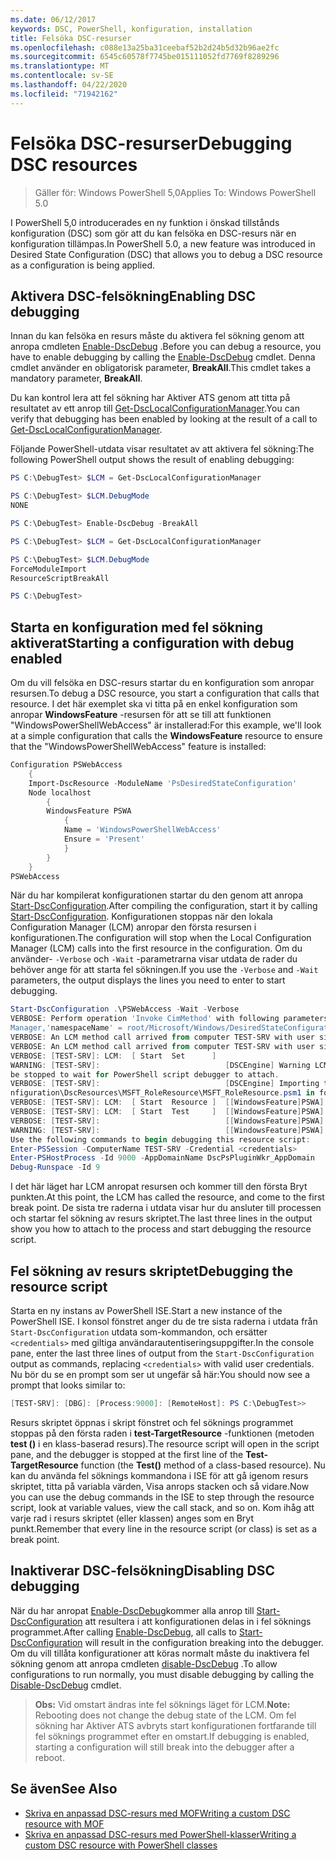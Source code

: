 ```yaml
---
ms.date: 06/12/2017
keywords: DSC, PowerShell, konfiguration, installation
title: Felsöka DSC-resurser
ms.openlocfilehash: c088e13a25ba31ceebaf52b2d24b5d32b96ae2fc
ms.sourcegitcommit: 6545c60578f7745be015111052fd7769f8289296
ms.translationtype: MT
ms.contentlocale: sv-SE
ms.lasthandoff: 04/22/2020
ms.locfileid: "71942162"
---
```

# <a name="debugging-dsc-resources"></a><span data-ttu-id="256f7-103">Felsöka DSC-resurser</span><span class="sxs-lookup"><span data-stu-id="256f7-103">Debugging DSC resources</span></span>

> <span data-ttu-id="256f7-104">Gäller för: Windows PowerShell 5,0</span><span class="sxs-lookup"><span data-stu-id="256f7-104">Applies To: Windows PowerShell 5.0</span></span>

<span data-ttu-id="256f7-105">I PowerShell 5,0 introducerades en ny funktion i önskad tillstånds konfiguration (DSC) som gör att du kan felsöka en DSC-resurs när en konfiguration tillämpas.</span><span class="sxs-lookup"><span data-stu-id="256f7-105">In PowerShell 5.0, a new feature was introduced in Desired State Configuration (DSC) that allows you to debug a DSC resource as a configuration is being applied.</span></span>

## <a name="enabling-dsc-debugging"></a><span data-ttu-id="256f7-106">Aktivera DSC-felsökning</span><span class="sxs-lookup"><span data-stu-id="256f7-106">Enabling DSC debugging</span></span>
<span data-ttu-id="256f7-107">Innan du kan felsöka en resurs måste du aktivera fel sökning genom att anropa cmdleten [Enable-DscDebug](/powershell/module/PSDesiredStateConfiguration/Enable-DscDebug) .</span><span class="sxs-lookup"><span data-stu-id="256f7-107">Before you can debug a resource, you have to enable debugging by calling the [Enable-DscDebug](/powershell/module/PSDesiredStateConfiguration/Enable-DscDebug) cmdlet.</span></span>
<span data-ttu-id="256f7-108">Denna cmdlet använder en obligatorisk parameter, **BreakAll**.</span><span class="sxs-lookup"><span data-stu-id="256f7-108">This cmdlet takes a mandatory parameter, **BreakAll**.</span></span>

<span data-ttu-id="256f7-109">Du kan kontrol lera att fel sökning har Aktiver ATS genom att titta på resultatet av ett anrop till [Get-DscLocalConfigurationManager](/powershell/module/PSDesiredStateConfiguration/Get-DscLocalConfigurationManager).</span><span class="sxs-lookup"><span data-stu-id="256f7-109">You can verify that debugging has been enabled by looking at the result of a call to [Get-DscLocalConfigurationManager](/powershell/module/PSDesiredStateConfiguration/Get-DscLocalConfigurationManager).</span></span>

<span data-ttu-id="256f7-110">Följande PowerShell-utdata visar resultatet av att aktivera fel sökning:</span><span class="sxs-lookup"><span data-stu-id="256f7-110">The following PowerShell output shows the result of enabling debugging:</span></span>


```powershell
PS C:\DebugTest> $LCM = Get-DscLocalConfigurationManager

PS C:\DebugTest> $LCM.DebugMode
NONE

PS C:\DebugTest> Enable-DscDebug -BreakAll

PS C:\DebugTest> $LCM = Get-DscLocalConfigurationManager

PS C:\DebugTest> $LCM.DebugMode
ForceModuleImport
ResourceScriptBreakAll

PS C:\DebugTest>
```


## <a name="starting-a-configuration-with-debug-enabled"></a><span data-ttu-id="256f7-111">Starta en konfiguration med fel sökning aktiverat</span><span class="sxs-lookup"><span data-stu-id="256f7-111">Starting a configuration with debug enabled</span></span>
<span data-ttu-id="256f7-112">Om du vill felsöka en DSC-resurs startar du en konfiguration som anropar resursen.</span><span class="sxs-lookup"><span data-stu-id="256f7-112">To debug a DSC resource, you start a configuration that calls that resource.</span></span>
<span data-ttu-id="256f7-113">I det här exemplet ska vi titta på en enkel konfiguration som anropar **WindowsFeature** -resursen för att se till att funktionen "WindowsPowerShellWebAccess" är installerad:</span><span class="sxs-lookup"><span data-stu-id="256f7-113">For this example, we'll look at a simple configuration that calls the **WindowsFeature** resource to ensure that the "WindowsPowerShellWebAccess" feature is installed:</span></span>

```powershell
Configuration PSWebAccess
    {
    Import-DscResource -ModuleName 'PsDesiredStateConfiguration'
    Node localhost
        {
        WindowsFeature PSWA
            {
            Name = 'WindowsPowerShellWebAccess'
            Ensure = 'Present'
            }
        }
    }
PSWebAccess
```
<span data-ttu-id="256f7-114">När du har kompilerat konfigurationen startar du den genom att anropa [Start-DscConfiguration](/powershell/module/psdesiredstateconfiguration/start-dscconfiguration).</span><span class="sxs-lookup"><span data-stu-id="256f7-114">After compiling the configuration, start it by calling [Start-DscConfiguration](/powershell/module/psdesiredstateconfiguration/start-dscconfiguration).</span></span>
<span data-ttu-id="256f7-115">Konfigurationen stoppas när den lokala Configuration Manager (LCM) anropar den första resursen i konfigurationen.</span><span class="sxs-lookup"><span data-stu-id="256f7-115">The configuration will stop when the Local Configuration Manager (LCM) calls into the first resource in the configuration.</span></span>
<span data-ttu-id="256f7-116">Om du använder- `-Verbose` och `-Wait` -parametrarna visar utdata de rader du behöver ange för att starta fel sökningen.</span><span class="sxs-lookup"><span data-stu-id="256f7-116">If you use the `-Verbose` and `-Wait` parameters, the output displays the lines you need to enter to start debugging.</span></span>

```powershell
Start-DscConfiguration .\PSWebAccess -Wait -Verbose
VERBOSE: Perform operation 'Invoke CimMethod' with following parameters, ''methodName' = SendConfigurationApply,'className' = MSFT_DSCLocalConfiguration
Manager,'namespaceName' = root/Microsoft/Windows/DesiredStateConfiguration'.
VERBOSE: An LCM method call arrived from computer TEST-SRV with user sid S-1-5-21-2127521184-1604012920-1887927527-108583.
VERBOSE: An LCM method call arrived from computer TEST-SRV with user sid S-1-5-21-2127521184-1604012920-1887927527-108583.
VERBOSE: [TEST-SRV]: LCM:  [ Start  Set      ]
WARNING: [TEST-SRV]:                            [DSCEngine] Warning LCM is in Debug 'ResourceScriptBreakAll' mode.  Resource script processing will
be stopped to wait for PowerShell script debugger to attach.
VERBOSE: [TEST-SRV]:                            [DSCEngine] Importing the module C:\WINDOWS\system32\WindowsPowerShell\v1.0\Modules\PSDesiredStateCo
nfiguration\DscResources\MSFT_RoleResource\MSFT_RoleResource.psm1 in force mode.
VERBOSE: [TEST-SRV]: LCM:  [ Start  Resource ]  [[WindowsFeature]PSWA]
VERBOSE: [TEST-SRV]: LCM:  [ Start  Test     ]  [[WindowsFeature]PSWA]
VERBOSE: [TEST-SRV]:                            [[WindowsFeature]PSWA] Importing the module MSFT_RoleResource in force mode.
WARNING: [TEST-SRV]:                            [[WindowsFeature]PSWA] Resource is waiting for PowerShell script debugger to attach.
Use the following commands to begin debugging this resource script:
Enter-PSSession -ComputerName TEST-SRV -Credential <credentials>
Enter-PSHostProcess -Id 9000 -AppDomainName DscPsPluginWkr_AppDomain
Debug-Runspace -Id 9
```
<span data-ttu-id="256f7-117">I det här läget har LCM anropat resursen och kommer till den första Bryt punkten.</span><span class="sxs-lookup"><span data-stu-id="256f7-117">At this point, the LCM has called the resource, and come to the first break point.</span></span>
<span data-ttu-id="256f7-118">De sista tre raderna i utdata visar hur du ansluter till processen och startar fel sökning av resurs skriptet.</span><span class="sxs-lookup"><span data-stu-id="256f7-118">The last three lines in the output show you how to attach to the process and start debugging the resource script.</span></span>

## <a name="debugging-the-resource-script"></a><span data-ttu-id="256f7-119">Fel sökning av resurs skriptet</span><span class="sxs-lookup"><span data-stu-id="256f7-119">Debugging the resource script</span></span>

<span data-ttu-id="256f7-120">Starta en ny instans av PowerShell ISE.</span><span class="sxs-lookup"><span data-stu-id="256f7-120">Start a new instance of the PowerShell ISE.</span></span>
<span data-ttu-id="256f7-121">I konsol fönstret anger du de tre sista raderna i utdata från `Start-DscConfiguration` utdata som-kommandon, och ersätter `<credentials>` med giltiga användarautentiseringsuppgifter.</span><span class="sxs-lookup"><span data-stu-id="256f7-121">In the console pane, enter the last three lines of output from the `Start-DscConfiguration` output as commands, replacing `<credentials>` with valid user credentials.</span></span>
<span data-ttu-id="256f7-122">Nu bör du se en prompt som ser ut ungefär så här:</span><span class="sxs-lookup"><span data-stu-id="256f7-122">You should now see a prompt that looks similar to:</span></span>

```powershell
[TEST-SRV]: [DBG]: [Process:9000]: [RemoteHost]: PS C:\DebugTest>>
```

<span data-ttu-id="256f7-123">Resurs skriptet öppnas i skript fönstret och fel söknings programmet stoppas på den första raden i **test-TargetResource** -funktionen (metoden **test ()** i en klass-baserad resurs).</span><span class="sxs-lookup"><span data-stu-id="256f7-123">The resource script will open in the script pane, and the debugger is stopped at the first line of the **Test-TargetResource** function (the **Test()** method of a class-based resource).</span></span>
<span data-ttu-id="256f7-124">Nu kan du använda fel söknings kommandona i ISE för att gå igenom resurs skriptet, titta på variabla värden, Visa anrops stacken och så vidare.</span><span class="sxs-lookup"><span data-stu-id="256f7-124">Now you can use the debug commands in the ISE to step through the resource script, look at variable values, view the call stack, and so on.</span></span> <span data-ttu-id="256f7-125">Kom ihåg att varje rad i resurs skriptet (eller klassen) anges som en Bryt punkt.</span><span class="sxs-lookup"><span data-stu-id="256f7-125">Remember that every line in the resource script (or class) is set as a break point.</span></span>

## <a name="disabling-dsc-debugging"></a><span data-ttu-id="256f7-126">Inaktiverar DSC-felsökning</span><span class="sxs-lookup"><span data-stu-id="256f7-126">Disabling DSC debugging</span></span>

<span data-ttu-id="256f7-127">När du har anropat [Enable-DscDebug](/powershell/module/PSDesiredStateConfiguration/Enable-DscDebug)kommer alla anrop till [Start-DscConfiguration](/powershell/module/psdesiredstateconfiguration/start-dscconfiguration) att resultera i att konfigurationen delas in i fel söknings programmet.</span><span class="sxs-lookup"><span data-stu-id="256f7-127">After calling [Enable-DscDebug](/powershell/module/PSDesiredStateConfiguration/Enable-DscDebug), all calls to [Start-DscConfiguration](/powershell/module/psdesiredstateconfiguration/start-dscconfiguration) will result in the configuration breaking into the debugger.</span></span> <span data-ttu-id="256f7-128">Om du vill tillåta konfigurationer att köras normalt måste du inaktivera fel sökning genom att anropa cmdleten [disable-DscDebug](/powershell/module/PSDesiredStateConfiguration/Disable-DscDebug) .</span><span class="sxs-lookup"><span data-stu-id="256f7-128">To allow configurations to run normally, you must disable debugging by calling the [Disable-DscDebug](/powershell/module/PSDesiredStateConfiguration/Disable-DscDebug) cmdlet.</span></span>

><span data-ttu-id="256f7-129">**Obs:** Vid omstart ändras inte fel söknings läget för LCM.</span><span class="sxs-lookup"><span data-stu-id="256f7-129">**Note:** Rebooting does not change the debug state of the LCM.</span></span> <span data-ttu-id="256f7-130">Om fel sökning har Aktiver ATS avbryts start konfigurationen fortfarande till fel söknings programmet efter en omstart.</span><span class="sxs-lookup"><span data-stu-id="256f7-130">If debugging is enabled, starting a configuration will still break into the debugger after a reboot.</span></span>

## <a name="see-also"></a><span data-ttu-id="256f7-131">Se även</span><span class="sxs-lookup"><span data-stu-id="256f7-131">See Also</span></span>

- [<span data-ttu-id="256f7-132">Skriva en anpassad DSC-resurs med MOF</span><span class="sxs-lookup"><span data-stu-id="256f7-132">Writing a custom DSC resource with MOF</span></span>](../resources/authoringResourceMOF.md)
- [<span data-ttu-id="256f7-133">Skriva en anpassad DSC-resurs med PowerShell-klasser</span><span class="sxs-lookup"><span data-stu-id="256f7-133">Writing a custom DSC resource with PowerShell classes</span></span>](../resources/authoringResourceClass.md)

